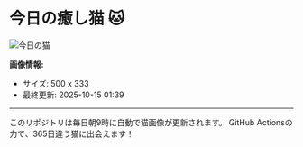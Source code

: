 # 今日の癒し猫 🐱

![今日の猫](https://cdn2.thecatapi.com/images/amu.jpg)

**画像情報:**
- サイズ: 500 x 333
- 最終更新: 2025-10-15 01:39

---

このリポジトリは毎日朝9時に自動で猫画像が更新されます。
GitHub Actionsの力で、365日違う猫に出会えます！
